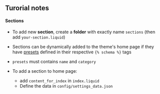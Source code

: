 ## Turorial notes

#### Sections

- To add new **section**, create a **folder** with exactly name `sections` (then add `your-section.liquid`)

- Sections can be dynamically added to the theme's home page if they have [presets](https://shopify.dev/tutorials/develop-theme-use-sections#presets) defined in their respective `{% schema %}` tags

- `presets` must contains `name` and `category`

- To add a section to home page:
  - add `content_for_index` in `index.liquid`
  - Define the data in `config/settings_data.json`